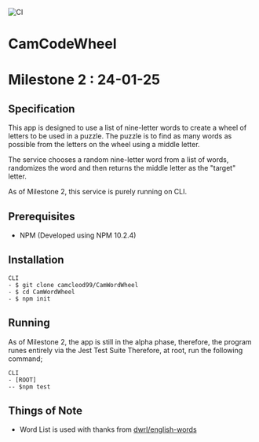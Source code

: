 ![CI](https://github.com/camcleod99/camwordwheel/actions/workflows/ci.yml/badge.svg)

# CamCodeWheel 
# Milestone 2 : 24-01-25

## Specification

This app is designed to use a list of nine-letter words to create a wheel of letters to be used in a puzzle.
The puzzle is to find as many words as possible from the letters on the wheel using a middle letter.

The service chooses a random nine-letter word from a list of words, randomizes the word and then returns the middle 
letter as the "target" letter.

As of Milestone 2, this service is purely running on CLI.

## Prerequisites

- NPM (Developed using NPM 10.2.4)

## Installation

```
CLI
- $ git clone camcleod99/CamWordWheel
- $ cd CamWordWheel
- $ npm init
```

## Running

As of Milestone 2, the app is still in the alpha phase, therefore, the program runes entirely via the Jest Test Suite
Therefore, at root, run the following command;

```
CLI
- [ROOT]
-- $npm test
```

## Things of Note

- Word List is used with thanks from [dwrl/english-words](https://github.com/dwyl/english-words)